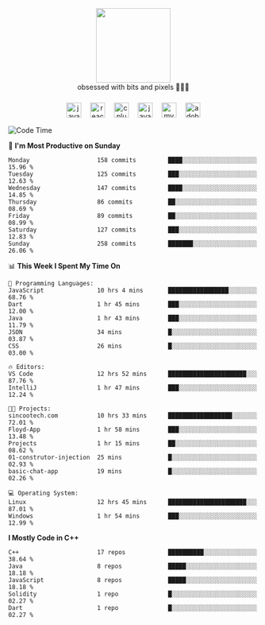 


  <div align="center">
    
   <img src = "https://i.postimg.cc/W1R4TF4j/d6kpuve-c97567cf-518b-4b86-a271-5c89d88d22f7.gif"  width=150px height=150px />
 </div>

<div align="center">
  obsessed with bits and pixels 🧑‍💻🎨
</div>

  ###
<div align="center">
 <img src="https://cdn.jsdelivr.net/gh/devicons/devicon/icons/javascript/javascript-original.svg" height="30" alt="javascript logo"  />
  <img width="10" />
  <img src="https://cdn.jsdelivr.net/gh/devicons/devicon/icons/react/react-original.svg" height="30" alt="react logo"  />
  <img width="10" />
   <!--<img src="https://cdn.jsdelivr.net/gh/devicons/devicon/icons/nodejs/nodejs-original.svg" height="30" alt="nodejs logo"  />
  <img width="10" />
 <img src="https://cdn.jsdelivr.net/gh/devicons/devicon/icons/flutter/flutter-original.svg" height="30" alt="flutter logo"  />
 <img width="10" />-->
  <img src="https://cdn.jsdelivr.net/gh/devicons/devicon/icons/cplusplus/cplusplus-original.svg" height="30" alt="cpluplus logo"  />
  <img width="10" />
  <img src="https://cdn.jsdelivr.net/gh/devicons/devicon/icons/java/java-original.svg" height="30" alt="java logo"  />
  <img width="10" />
  <img src="https://skillicons.dev/icons?i=mysql" height="30" alt="mysql logo"  />
  <img width="10" />
  <img src="https://skillicons.dev/icons?i=pr" height="30" alt="adobepremierepro logo"  />
</div>

<!--START_SECTION:waka-->
![Code Time](http://img.shields.io/badge/Code%20Time-264%20hrs%2017%20mins-blue)

📅 **I'm Most Productive on Sunday** 

```text
Monday                   158 commits         ████░░░░░░░░░░░░░░░░░░░░░   15.96 % 
Tuesday                  125 commits         ███░░░░░░░░░░░░░░░░░░░░░░   12.63 % 
Wednesday                147 commits         ████░░░░░░░░░░░░░░░░░░░░░   14.85 % 
Thursday                 86 commits          ██░░░░░░░░░░░░░░░░░░░░░░░   08.69 % 
Friday                   89 commits          ██░░░░░░░░░░░░░░░░░░░░░░░   08.99 % 
Saturday                 127 commits         ███░░░░░░░░░░░░░░░░░░░░░░   12.83 % 
Sunday                   258 commits         ███████░░░░░░░░░░░░░░░░░░   26.06 % 
```


📊 **This Week I Spent My Time On** 

```text
💬 Programming Languages: 
JavaScript               10 hrs 4 mins       █████████████████░░░░░░░░   68.76 % 
Dart                     1 hr 45 mins        ███░░░░░░░░░░░░░░░░░░░░░░   12.00 % 
Java                     1 hr 43 mins        ███░░░░░░░░░░░░░░░░░░░░░░   11.79 % 
JSON                     34 mins             █░░░░░░░░░░░░░░░░░░░░░░░░   03.87 % 
CSS                      26 mins             █░░░░░░░░░░░░░░░░░░░░░░░░   03.00 % 

🔥 Editors: 
VS Code                  12 hrs 52 mins      ██████████████████████░░░   87.76 % 
IntelliJ                 1 hr 47 mins        ███░░░░░░░░░░░░░░░░░░░░░░   12.24 % 

🐱‍💻 Projects: 
sincootech.com           10 hrs 33 mins      ██████████████████░░░░░░░   72.01 % 
Floyd-App                1 hr 58 mins        ███░░░░░░░░░░░░░░░░░░░░░░   13.48 % 
Projects                 1 hr 15 mins        ██░░░░░░░░░░░░░░░░░░░░░░░   08.62 % 
01-construtor-injection  25 mins             █░░░░░░░░░░░░░░░░░░░░░░░░   02.93 % 
basic-chat-app           19 mins             █░░░░░░░░░░░░░░░░░░░░░░░░   02.26 % 

💻 Operating System: 
Linux                    12 hrs 45 mins      ██████████████████████░░░   87.01 % 
Windows                  1 hr 54 mins        ███░░░░░░░░░░░░░░░░░░░░░░   12.99 % 
```

**I Mostly Code in C++** 

```text
C++                      17 repos            ██████████░░░░░░░░░░░░░░░   38.64 % 
Java                     8 repos             █████░░░░░░░░░░░░░░░░░░░░   18.18 % 
JavaScript               8 repos             █████░░░░░░░░░░░░░░░░░░░░   18.18 % 
Solidity                 1 repo              █░░░░░░░░░░░░░░░░░░░░░░░░   02.27 % 
Dart                     1 repo              █░░░░░░░░░░░░░░░░░░░░░░░░   02.27 % 
```




<!--END_SECTION:waka-->
